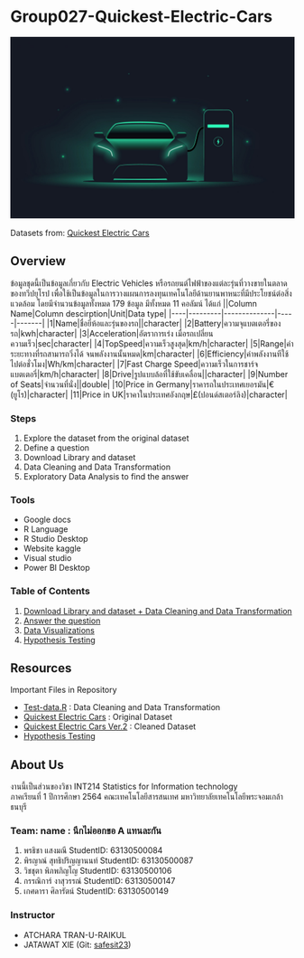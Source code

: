 # Group027-Quickest-Electric-Cars

![EV car](EVcar.jpeg)

Datasets from: [Quickest Electric Cars](https://www.kaggle.com/kkhandekar/quickest-electric-cars-ev-database?select=Quickestelectriccars-EVDatabase.csv)

## Overview
ข้อมูลชุดนี้เป็นข้อมูลเกี่ยวกับ Electric Vehicles หรือรถยนต์ไฟฟ้าของแต่ละรุ่นที่วางขายในตลาดของทวีปยุโรป เพื่อใช้เป็นข้อมูลในการวางแผนการลงทุนเทคโนโลยีด้านยานพาหนะที่มีประโยชน์ต่อสิ่งแวดล้อม
โดยมีจำนวนข้อมูลทั้งหมด 179 ข้อมูล มีทั้งหมด 11 คอลัมน์ ได้แก่ 
||Column Name|Column descirption|Unit|Data type|
|----|---------|--------------|-----|-------|
|1|Name|ชื่อยี่ห้อและรุ่นของรถ||character|
|2|Battery|ความจุแบตเตอรี่ของรถ|kwh|character|
|3|Acceleration|อัตราการเร่ง เมื่อรถเปลี่ยนความเร็ว|sec|character|
|4|TopSpeed|ความเร็วสูงสุด|km/h|character|
|5|Range|ค่าระยะทางที่รถสามารถวิ่งได้ จนพลังงานนั้นหมด|km|character|
|6|Efficiency|ค่าพลังงานทีใช้ไปต่อชั่วโมง|Wh/km|character|
|7|Fast Charge Speed|ความเร็วในการชาร์จแบตเตอรี่|km/h|character|
|8|Drive|รูปแบบล้อที่ใช้ขับเคลื่อน||character|
|9|Number of Seats|จำนวนที่นั่ง||double|
|10|Price in Germany|ราคารถในประเทศเยอรมัน|€(ยูโร)|character|
|11|Price in UK|ราคาในประเทศอังกฤษ|£(ปอนด์สเตอร์ลิง)|character| 

### Steps
1. Explore the dataset from the original dataset
2. Define a question
3. Download Library and dataset
4. Data Cleaning and Data Transformation
5. Exploratory Data Analysis to find the answer

### Tools
- Google docs
- R Language
- R Studio Desktop
- Website kaggle
- Visual studio
- Power BI Desktop

### Table of Contents
1. [Download Library and dataset + Data Cleaning and Data Transformation](./Cleaning.md)
2. [Answer the question](./Answer.md)
3. [Data Visualizations](https://app.powerbi.com/view?r=eyJrIjoiMzMyOWIyZDItY2U0Yi00YmUwLWI0M2EtOGVlYTI3ZTM1YzY3IiwidCI6IjZmNDQzMmRjLTIwZDItNDQxZC1iMWRiLWFjMzM4MGJhNjMzZCIsImMiOjEwfQ%3D%3D)
5. [Hypothesis Testing](./Hypothesis-testing.md)

## Resources
Important Files in Repository
* [Test-data.R](./R-code.R) : Data Cleaning and Data Transformation 
* [Quickest Electric Cars](./Quickestelectriccars-EVDatabase.csv) : Original Dataset
* [Quickest Electric Cars Ver.2](./Cleaned-data.csv) : Cleaned Dataset
* [Hypothesis Testing](./Hypothesis.R)

## About Us
งานนี้เป็นส่วนของวิชา INT214 Statistics for Information technology <br/> ภาคเรียนที่ 1 ปีการศึกษา 2564 คณะเทคโนโลยีสารสนเทศ มหาวิทยาลัยเทคโนโลยีพระจอมเกล้าธนบุรี

### Team: name : นึกไม่ออกขอ A แทนละกัน
1. พรธิชา    แสงมณี               StudentID: 63130500084
2. พิรญาณ์   สุทธิปริญญานนท์          StudentID: 63130500087
3. วิชชุตา    พิภพภิญโญ             StudentID: 63130500106
4. กรรณิการ์  งาสุวรรณ์             StudentID: 63130500147
5. เกศดารา  ศิลารัตน์              StudentID: 63130500149

### Instructor
- ATCHARA TRAN-U-RAIKUL
- JATAWAT XIE (Git: [safesit23](https://github.com/safesit23))



